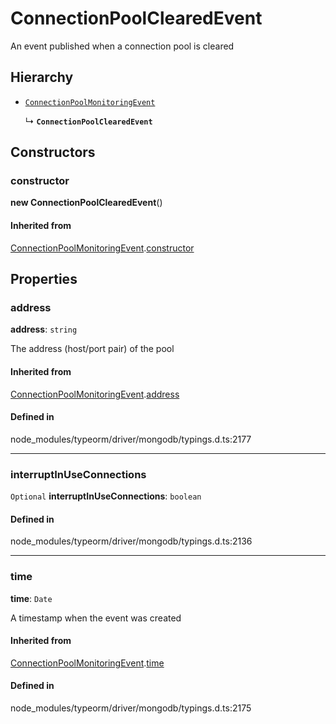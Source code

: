 # ConnectionPoolClearedEvent

An event published when a connection pool is cleared

## Hierarchy

- [`ConnectionPoolMonitoringEvent`](ConnectionPoolMonitoringEvent.md)

  ↳ **`ConnectionPoolClearedEvent`**

## Constructors

### constructor

**new ConnectionPoolClearedEvent**()

#### Inherited from

[ConnectionPoolMonitoringEvent](ConnectionPoolMonitoringEvent.md).[constructor](ConnectionPoolMonitoringEvent.md#constructor)

## Properties

### address

 **address**: `string`

The address (host/port pair) of the pool

#### Inherited from

[ConnectionPoolMonitoringEvent](ConnectionPoolMonitoringEvent.md).[address](ConnectionPoolMonitoringEvent.md#address)

#### Defined in

node_modules/typeorm/driver/mongodb/typings.d.ts:2177

___

### interruptInUseConnections

 `Optional` **interruptInUseConnections**: `boolean`

#### Defined in

node_modules/typeorm/driver/mongodb/typings.d.ts:2136

___

### time

 **time**: `Date`

A timestamp when the event was created

#### Inherited from

[ConnectionPoolMonitoringEvent](ConnectionPoolMonitoringEvent.md).[time](ConnectionPoolMonitoringEvent.md#time)

#### Defined in

node_modules/typeorm/driver/mongodb/typings.d.ts:2175

